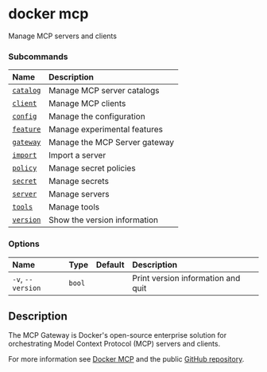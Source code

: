 # docker mcp

<!---MARKER_GEN_START-->
Manage MCP servers and clients

### Subcommands

| Name                        | Description                   |
|:----------------------------|:------------------------------|
| [`catalog`](mcp_catalog.md) | Manage MCP server catalogs    |
| [`client`](mcp_client.md)   | Manage MCP clients            |
| [`config`](mcp_config.md)   | Manage the configuration      |
| [`feature`](mcp_feature.md) | Manage experimental features  |
| [`gateway`](mcp_gateway.md) | Manage the MCP Server gateway |
| [`import`](mcp_import.md)   | Import a server               |
| [`policy`](mcp_policy.md)   | Manage secret policies        |
| [`secret`](mcp_secret.md)   | Manage secrets                |
| [`server`](mcp_server.md)   | Manage servers                |
| [`tools`](mcp_tools.md)     | Manage tools                  |
| [`version`](mcp_version.md) | Show the version information  |


### Options

| Name              | Type   | Default | Description                        |
|:------------------|:-------|:--------|:-----------------------------------|
| `-v`, `--version` | `bool` |         | Print version information and quit |


<!---MARKER_GEN_END-->

## Description

The MCP Gateway is Docker's open-source enterprise solution for orchestrating
Model Context Protocol (MCP) servers and clients.

For more information see [Docker MCP](https://docs.docker.com/ai/mcp-gateway/) and
the public [GitHub repository](https://github.com/docker/mcp-gateway).
